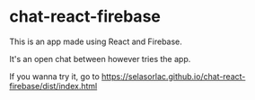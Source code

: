 # chat-react-firebase


This is an app made using React and Firebase.

It's an open chat between however tries the app.


If you wanna try it, go to https://selasorlac.github.io/chat-react-firebase/dist/index.html
